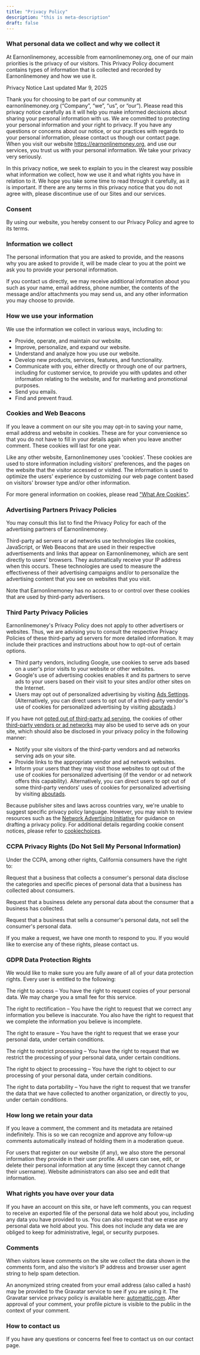 ```yaml
---
title: "Privacy Policy"
description: "this is meta-description"
draft: false
---
```


### What personal data we collect and why we collect it

At Earnonlinemoney, accessible from earnonlinemoney.org, one of our main priorities is the privacy of our visitors. This Privacy Policy document contains types of information that is collected and recorded by Earnonlinemoney and how we use it.

Privacy Notice Last updated Mar 9, 2025

Thank you for choosing to be part of our community at earnonlinemoney.org (“Company”, “we”, “us”, or “our”). Please read this privacy notice carefully as it will help you make informed decisions about sharing your personal information with us. We are committed to protecting your personal information and your right to privacy. If you have any questions or concerns about our notice, or our practices with regards to your personal information, please contact us though our contact page. When you visit our website https://earnonlinemoney.org, and use our services, you trust us with your personal information. We take your privacy very seriously.

In this privacy notice, we seek to explain to you in the clearest way possible what information we collect, how we use it and what rights you have in relation to it. We hope you take some time to read through it carefully, as it is important. If there are any terms in this privacy notice that you do not agree with, please discontinue use of our Sites and our services.

### Consent

By using our website, you hereby consent to our Privacy Policy and agree to its terms.

### Information we collect

The personal information that you are asked to provide, and the reasons why you are asked to provide it, will be made clear to you at the point we ask you to provide your personal information.

If you contact us directly, we may receive additional information about you such as your name, email address, phone number, the contents of the message and/or attachments you may send us, and any other information you may choose to provide.

### How we use your information

We use the information we collect in various ways, including to:

* Provide, operate, and maintain our website.
* Improve, personalize, and expand our website.
* Understand and analyze how you use our website.
* Develop new products, services, features, and functionality.
* Communicate with you, either directly or through one of our partners, including for customer service, to provide you with updates and other information relating to the website, and for marketing and promotional purposes.
* Send you emails.
* Find and prevent fraud.

### Cookies and Web Beacons

If you leave a comment on our site you may opt-in to saving your name, email address and website in cookies. These are for your convenience so that you do not have to fill in your details again when you leave another comment. These cookies will last for one year.

Like any other website, Earnonlinemoney uses 'cookies'. These cookies are used to store information including visitors' preferences, and the pages on the website that the visitor accessed or visited. The information is used to optimize the users' experience by customizing our web page content based on visitors' browser type and/or other information.

For more general information on cookies, please read <a href="https://www.cookieconsent.com/what-are-cookies/" rel="nofollow">"What Are Cookies"</a>.

### Advertising Partners Privacy Policies

You may consult this list to find the Privacy Policy for each of the advertising partners of Earnonlinemoney.

Third-party ad servers or ad networks use technologies like cookies, JavaScript, or Web Beacons that are used in their respective advertisements and links that appear on Earnonlinemoney, which are sent directly to users' browsers. They automatically receive your IP address when this occurs. These technologies are used to measure the effectiveness of their advertising campaigns and/or to personalize the advertising content that you see on websites that you visit.

Note that Earnonlinemoney has no access to or control over these cookies that are used by third-party advertisers.

### Third Party Privacy Policies

Earnonlinemoney's Privacy Policy does not apply to other advertisers or websites. Thus, we are advising you to consult the respective Privacy Policies of these third-party ad servers for more detailed information. It may include their practices and instructions about how to opt-out of certain options.

* Third party vendors, including Google, use cookies to serve ads based on a user's prior visits to your website or other websites.
* Google's use of advertising cookies enables it and its partners to serve ads to your users based on their visit to your sites and/or other sites on the Internet.
* Users may opt out of personalized advertising by visiting <a href="https://www.google.com/settings/ads" rel="nofollow">Ads Settings</a>. (Alternatively, you can direct users to opt out of a third-party vendor's use of cookies for personalized advertising by visiting <a href="https://www.aboutads.info/choices/" rel="nofollow">aboutads</a>.)

If you have not <a href="https://support.google.com/dfp_premium/answer/94152" rel="nofollow">opted out of third-party ad serving</a>, the cookies of other <a href="https://support.google.com/dfp_premium/answer/94149" rel="nofollow">third-party vendors or ad networks</a> may also be used to serve ads on your site, which should also be disclosed in your privacy policy in the following manner:

* Notify your site visitors of the third-party vendors and ad networks serving ads on your site.
* Provide links to the appropriate vendor and ad network websites.
* Inform your users that they may visit those websites to opt out of the use of cookies for personalized advertising (if the vendor or ad network offers this capability). Alternatively, you can direct users to opt out of some third-party vendors’ uses of cookies for personalized advertising by visiting <a href="https://www.aboutads.info/choices/" rel="nofollow">aboutads</a>.

Because publisher sites and laws across countries vary, we're unable to suggest specific privacy policy language. However, you may wish to review resources such as the <a href="https://www.networkadvertising.org/" rel="nofollow">Network Advertising Initiative</a> for guidance on drafting a privacy policy. For additional details regarding cookie consent notices, please refer to <a href="https://cookiechoices.org/" rel="nofollow">cookiechoices</a>.

### CCPA Privacy Rights (Do Not Sell My Personal Information)

Under the CCPA, among other rights, California consumers have the right to:

Request that a business that collects a consumer's personal data disclose the categories and specific pieces of personal data that a business has collected about consumers.

Request that a business delete any personal data about the consumer that a business has collected.

Request that a business that sells a consumer's personal data, not sell the consumer's personal data.

If you make a request, we have one month to respond to you. If you would like to exercise any of these rights, please contact us.

### GDPR Data Protection Rights

We would like to make sure you are fully aware of all of your data protection rights. Every user is entitled to the following:

The right to access – You have the right to request copies of your personal data. We may charge you a small fee for this service.

The right to rectification – You have the right to request that we correct any information you believe is inaccurate. You also have the right to request that we complete the information you believe is incomplete.

The right to erasure – You have the right to request that we erase your personal data, under certain conditions.

The right to restrict processing – You have the right to request that we restrict the processing of your personal data, under certain conditions.

The right to object to processing – You have the right to object to our processing of your personal data, under certain conditions.

The right to data portability – You have the right to request that we transfer the data that we have collected to another organization, or directly to you, under certain conditions.

### How long we retain your data

If you leave a comment, the comment and its metadata are retained indefinitely. This is so we can recognize and approve any follow-up comments automatically instead of holding them in a moderation queue.

For users that register on our website (if any), we also store the personal information they provide in their user profile. All users can see, edit, or delete their personal information at any time (except they cannot change their username). Website administrators can also see and edit that information.

### What rights you have over your data

If you have an account on this site, or have left comments, you can request to receive an exported file of the personal data we hold about you, including any data you have provided to us. You can also request that we erase any personal data we hold about you. This does not include any data we are obliged to keep for administrative, legal, or security purposes.

### Comments

When visitors leave comments on the site we collect the data shown in the comments form, and also the visitor’s IP address and browser user agent string to help spam detection.

An anonymized string created from your email address (also called a hash) may be provided to the Gravatar service to see if you are using it. The Gravatar service privacy policy is available here: <a href="https://automattic.com/privacy/" rel="nofollow">automattic.com</a>. After approval of your comment, your profile picture is visible to the public in the context of your comment.

### How to contact us

If you have any questions or concerns feel free to contact us on our contact page.
